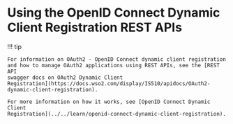 # Using the OpenID Connect Dynamic Client Registration REST APIs

!!! tip
    
    For information on OAuth2 - OpenID Connect dynamic client registration
    and how to manage OAuth2 applications using REST APIs, see the [REST API
    swagger docs on OAuth2 Dynamic Client
    Registration](https://docs.wso2.com/display/IS510/apidocs/OAuth2-dynamic-client-registration).
    
    For more information on how it works, see [OpenID Connect Dynamic Client
    Registration](../../learn/openid-connect-dynamic-client-registration).
    
